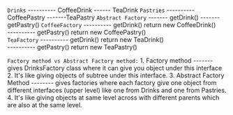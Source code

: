 `Drinks`  ---------- CoffeeDrink
            ------ TeaDrink
`Pastries` ----------CoffeePastry
            -------TeaPastry
`Abstract Factory`  ------- getDrink()
                  ------- getPastry()
`CoffeeFactory`   ---------- getDrink() return new CoffeeDrink()  
               ---------- getPastry() return new CoffeePastry()  
`TeaFactory`   ---------- getDrink() return new TeaDrink()  
               ---------- getPastry() return new TeaPastry()

`Factory method vs Abstract Factory method:`
    1. Factory method ------- gives DrinksFactory class where it can give you object under this interface
    2. It's like giving objects of subtree under this interface.
    3. Abstract Factory Method -------- gives factories where each factory give one object from different interfaces (upper level) like one from Drinks and one from Pastries.
    4. It's like giving objects at same level across with different parents which are also at the same level.
